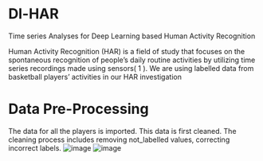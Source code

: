 # Dl-HAR
Time series Analyses for Deep Learning based Human Activity Recognition

Human Activity Recognition (HAR) is a field of study that focuses on the spontaneous recognition of
people’s daily routine activities by utilizing time series recordings made using sensors( 1 ). We are
using labelled data from basketball players’ activities in our HAR investigation

# Data Pre-Processing
The data for all the players is imported. This data is first cleaned. The cleaning process includes
removing not_labelled values, correcting incorrect labels.
![image](https://user-images.githubusercontent.com/105876342/184661668-dbd954f3-ceba-4b41-a57c-db46c1353edd.png) ![image](https://user-images.githubusercontent.com/105876342/184661626-7e07df07-6c3e-4437-b7cf-0d28a174595d.png)


